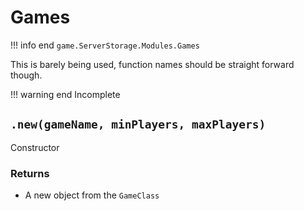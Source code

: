 # Games
!!! info end
    ``game.ServerStorage.Modules.Games``

This is barely being used, function names should be straight forward though.

!!! warning end
    Incomplete

## ``.new(gameName, minPlayers, maxPlayers)``
Constructor
### Returns
* A new object from the ``GameClass``